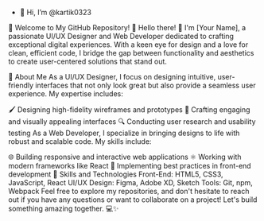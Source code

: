 - 👋 Hi, I’m @kartik0323

🌟 Welcome to My GitHub Repository! 🌟
Hello there! 👋 I'm [Your Name], a passionate UI/UX Designer and Web Developer dedicated to crafting exceptional digital experiences. With a keen eye for design and a love for clean, efficient code, I bridge the gap between functionality and aesthetics to create user-centered solutions that stand out.

🎨 About Me
As a UI/UX Designer, I focus on designing intuitive, user-friendly interfaces that not only look great but also provide a seamless user experience. My expertise includes:

🖌️ Designing high-fidelity wireframes and prototypes
🎨 Crafting engaging and visually appealing interfaces
🔍 Conducting user research and usability testing
As a Web Developer, I specialize in bringing designs to life with robust and scalable code. My skills include:

🌐 Building responsive and interactive web applications
⚛️ Working with modern frameworks like React
🔧 Implementing best practices in front-end development
🚀 Skills and Technologies
Front-End: HTML5, CSS3, JavaScript, React
UI/UX Design: Figma, Adobe XD, Sketch
Tools: Git, npm, Webpack
Feel free to explore my repositories, and don't hesitate to reach out if you have any questions or want to collaborate on a project! Let's build something amazing together. 💻✨
<!---
kartik0323/kartik0323 is a ✨ special ✨ repository because its `README.md` (this file) appears on your GitHub profile.
You can click the Preview link to take a look at your changes.
--->
